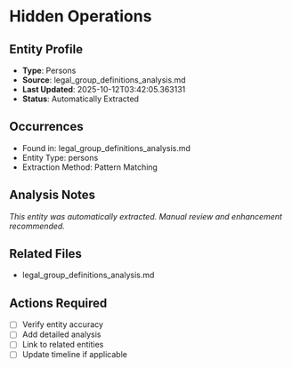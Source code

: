 # Hidden Operations

## Entity Profile
- **Type**: Persons
- **Source**: legal_group_definitions_analysis.md
- **Last Updated**: 2025-10-12T03:42:05.363131
- **Status**: Automatically Extracted

## Occurrences
- Found in: legal_group_definitions_analysis.md
- Entity Type: persons
- Extraction Method: Pattern Matching

## Analysis Notes
*This entity was automatically extracted. Manual review and enhancement recommended.*

## Related Files
- legal_group_definitions_analysis.md

## Actions Required
- [ ] Verify entity accuracy
- [ ] Add detailed analysis
- [ ] Link to related entities
- [ ] Update timeline if applicable
